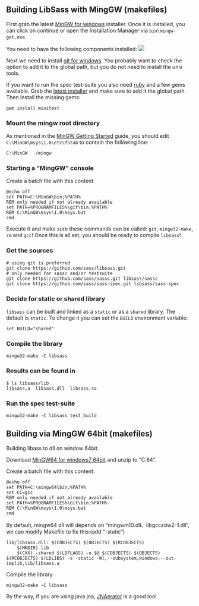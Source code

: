 Building LibSass with MingGW (makefiles)
----------------------------------------

First grab the latest [MinGW for windows](http://sourceforge.net/projects/mingw/files/latest/download?source=files) installer. Once it is installed, you can click on continue or open the Installation Manager via `bin\mingw-get.exe`.

You need to have the following components installed: ![](https://cloud.githubusercontent.com/assets/282293/5525466/947bf396-89e6-11e4-841d-4aa916f14de1.png)

Next we need to install [git for windows](https://msysgit.github.io/). You probably want to check the option to add it to the global path, but you do not need to install the unix tools.

If you want to run the spec test-suite you also need [ruby](http://rubyinstaller.org/) and a few gems available. Grab the [latest installer](http://rubyinstaller.org/) and make sure to add it the global path. Then install the missing gems:

    gem install minitest

### Mount the mingw root directory

As mentioned in the [MinGW Getting Started](http://www.mingw.org/wiki/Getting_Started#toc5) guide, you should edit `C:\MinGW\msys\1.0\etc\fstab` to contain the following line:

    C:\MinGW   /mingw

### Starting a “MingGW” console

Create a batch file with this content:

    @echo off
    set PATH=C:\MinGW\bin;%PATH%
    REM only needed if not already available
    set PATH=%PROGRAMFILES%\git\bin;%PATH%
    REM C:\MinGW\msys\1.0\msys.bat
    cmd

Execute it and make sure these commands can be called: `git`, `mingw32-make`, `rm` and `gcc`! Once this is all set, you should be ready to compile `libsass`!

### Get the sources

    # using git is preferred
    git clone https://github.com/sass/libsass.git
    # only needed for sassc and/or testsuite
    git clone https://github.com/sass/sassc.git libsass/sassc
    git clone https://github.com/sass/sass-spec.git libsass/sass-spec

### Decide for static or shared library

`libsass` can be built and linked as a `static` or as a `shared` library. The default is `static`. To change it you can set the `BUILD` environment variable:

    set BUILD="shared"

### Compile the library

    mingw32-make -C libsass

### Results can be found in

    $ ls libsass/lib
    libsass.a  libsass.dll  libsass.so

### Run the spec test-suite

    mingw32-make -C libsass test_build

Building via MingGW 64bit (makefiles)
-------------------------------------

Building libass to dll on window 64bit.

Download [MinGW64 for windows7 64bit](http://sourceforge.net/projects/mingw-w64/files/Toolchains%20targetting%20Win64/Personal%20Builds/mingw-builds/4.9.2/threads-win32/seh/x86_64-4.9.2-release-win32-seh-rt_v3-rev0.7z/download) and unzip to “C:64”.

Create a batch file with this content:

    @echo off
    set PATH=C:\mingw64\bin;%PATH%
    set CC=gcc
    REM only needed if not already available
    set PATH=%PROGRAMFILES%\Git\bin;%PATH%
    REM C:\MinGW\msys\1.0\msys.bat
    cmd

By default, mingw64 dll will depends on “​m​i​n​g​w​m​1​0​.​d​l​l​、​ ​l​i​b​g​c​c​*​s​*​d​w​2​-​1​.​d​l​l​”, we can modify Makefile to fix this:(add “-static”)

    lib/libsass.dll: $(COBJECTS) $(OBJECTS) $(RCOBJECTS)
        $(MKDIR) lib
        $(CXX) -shared $(LDFLAGS) -o $@ $(COBJECTS) $(OBJECTS) $(RCOBJECTS) $(LDLIBS) -s -static -Wl,--subsystem,windows,--out-implib,lib/libsass.a

Compile the library

    mingw32-make -C libsass

By the way, if you are using java jna, [JNAerator](http://jnaerator.googlecode.com/) is a good tool.
